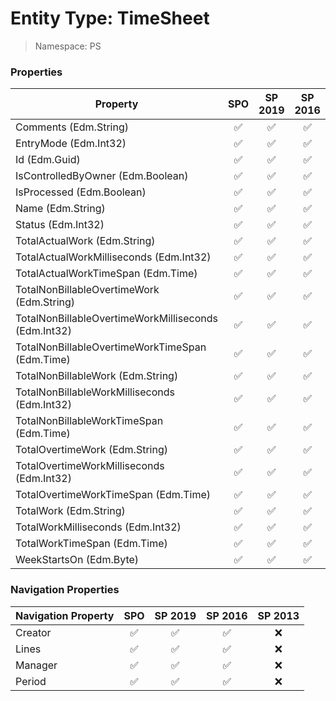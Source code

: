 # Entity Type: TimeSheet

> Namespace: PS

### Properties

Property | SPO | SP 2019 | SP 2016 | SP 2013
----------|:---:|:-------:|:-------:|:-------:
Comments (Edm.String) | ✅ | ✅ | ✅ | ❌
EntryMode (Edm.Int32) | ✅ | ✅ | ✅ | ❌
Id (Edm.Guid) | ✅ | ✅ | ✅ | ❌
IsControlledByOwner (Edm.Boolean) | ✅ | ✅ | ✅ | ❌
IsProcessed (Edm.Boolean) | ✅ | ✅ | ✅ | ❌
Name (Edm.String) | ✅ | ✅ | ✅ | ❌
Status (Edm.Int32) | ✅ | ✅ | ✅ | ❌
TotalActualWork (Edm.String) | ✅ | ✅ | ✅ | ❌
TotalActualWorkMilliseconds (Edm.Int32) | ✅ | ✅ | ✅ | ❌
TotalActualWorkTimeSpan (Edm.Time) | ✅ | ✅ | ✅ | ❌
TotalNonBillableOvertimeWork (Edm.String) | ✅ | ✅ | ✅ | ❌
TotalNonBillableOvertimeWorkMilliseconds (Edm.Int32) | ✅ | ✅ | ✅ | ❌
TotalNonBillableOvertimeWorkTimeSpan (Edm.Time) | ✅ | ✅ | ✅ | ❌
TotalNonBillableWork (Edm.String) | ✅ | ✅ | ✅ | ❌
TotalNonBillableWorkMilliseconds (Edm.Int32) | ✅ | ✅ | ✅ | ❌
TotalNonBillableWorkTimeSpan (Edm.Time) | ✅ | ✅ | ✅ | ❌
TotalOvertimeWork (Edm.String) | ✅ | ✅ | ✅ | ❌
TotalOvertimeWorkMilliseconds (Edm.Int32) | ✅ | ✅ | ✅ | ❌
TotalOvertimeWorkTimeSpan (Edm.Time) | ✅ | ✅ | ✅ | ❌
TotalWork (Edm.String) | ✅ | ✅ | ✅ | ❌
TotalWorkMilliseconds (Edm.Int32) | ✅ | ✅ | ✅ | ❌
TotalWorkTimeSpan (Edm.Time) | ✅ | ✅ | ✅ | ❌
WeekStartsOn (Edm.Byte) | ✅ | ✅ | ✅ | ❌

### Navigation Properties

Navigation Property | SPO | SP 2019 | SP 2016 | SP 2013
----------|:---:|:-------:|:-------:|:-------:
Creator | ✅ | ✅ | ✅ | ❌
Lines | ✅ | ✅ | ✅ | ❌
Manager | ✅ | ✅ | ✅ | ❌
Period | ✅ | ✅ | ✅ | ❌